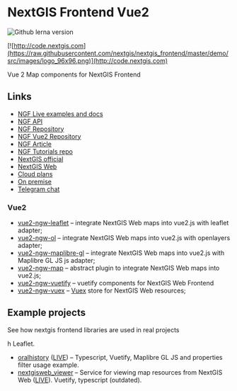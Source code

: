 # NextGIS Frontend Vue2

![Github lerna version](https://img.shields.io/github/lerna-json/v/nextgis/nextgis_frontend_vue2)

[![http://code.nextgis.com](https://raw.githubusercontent.com/nextgis/nextgis_frontend/master/demo/src/images/logo_96x96.png)](http://code.nextgis.com)

Vue 2 Map components for NextGIS Frontend

## Links

- [NGF Live examples and docs](https://code.nextgis.com)
- [NGF API](https://code-api.nextgis.com)
- [NGF Repository](https://github.com/nextgis/nextgis_frontend)
- [NGF Vue2 Repository](https://github.com/nextgis/nextgis_frontend_vue2)
- [NGF Article](https://nextgis.com/blog/nextgis-frontend)
- [NGF Tutorials repo](https://github.com/nextgis/ngf-tutorial)
- [NextGIS official](https://nextgis.com)
- [NextGIS Web](https://nextgis.com/nextgis-web)
- [Cloud plans](https://nextgis.com/pricing-base)
- [On premise](https://nextgis.com/pricing)
- [Telegram chat](https://t.me/nextgis_chat)

### Vue2

- [vue2-ngw-leaflet](https://github.com/nextgis/nextgis_frontend_vue2/tree/master/packages/vue2-ngw-leaflet) – integrate NextGIS Web maps into vue2.js with leaflet adapter;
- [vue2-ngw-ol](https://github.com/nextgis/nextgis_frontend_vue2/tree/master/packages/vue2-ngw-ol) – integrate NextGIS Web maps into vue2.js with openlayers adapter;
- [vue2-ngw-maplibre-gl](https://github.com/nextgis/nextgis_frontend_vue2/tree/master/packages/vue2-ngw-maplibre-gl) – integrate NextGIS Web maps into vue2.js with Maplibre GL JS js adapter;
- [vue2-ngw-map](https://github.com/nextgis/nextgis_frontend_vue2/tree/master/packages/vue2-ngw-map) – abstract plugin to integrate NextGIS Web maps into vue2.js;
- [vue2-ngw-vuetify](https://github.com/nextgis/nextgis_frontend_vue2/tree/master/packages/vue2-ngw-vuetify) – vuetify components for NextGIS Web Frontend
- [vue2-ngw-vuex](https://github.com/nextgis/nextgis_frontend_vue2/tree/master/packages/vue2-ngw-vuex) – [Vuex](https://v3.vuex.vuejs.org/) store for NextGIS Web resources;

## Example projects

See how nextgis frontend libraries are used in real projects

h Leaflet.

- [oralhistory](https://github.com/nextgis/oralhistory) ([LIVE](https://pastandnow.ru/)) – Typescript, Vuetify, Maplibre GL JS and properties filter usage example.
- [nextgisweb_viewer](https://github.com/nextgis/nextgisweb_viewer) – Service for viewing map resources from NextGIS Web ([LIVE](http://viewer.nextgis.com)). Vuetify, typescript (outdated).
